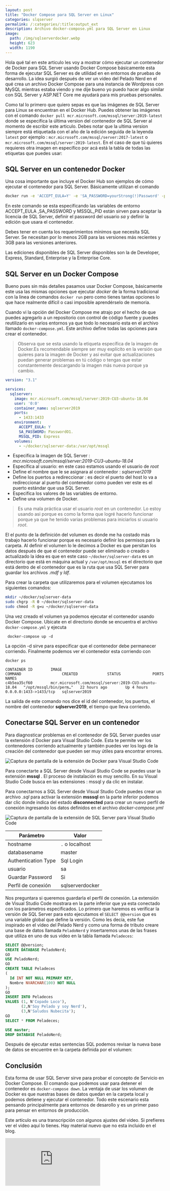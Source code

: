 ```yaml
---
layout: post
title: "Docker Compose para SQL Server en Linux"
categories: slqserver
permalink: /:categories/:title:output_ext
description: Archivo docker-compose.yml para SQL Server en Linux
image:
  path: /img/sqlserverdocker.webp
  height: 623
  width: 1190
---
```


Hola qué tal en este articulo les voy a mostrar cómo ejecutar un contenedor de Docker para SQL Server usando Docker Compose básicamente esta forma de ejecutar SQL Server es de utilidad en en entornos de pruebas de desarrollo. La idea surgió después de ver un vídeo del Pelado Nerd en el qué crea un archivo Docker Compose para una instancia de Wordpress con MySQL mientras estaba viendo y me dije bueno yo puedo hacer algo similar con SQL Server y ASP.NET Core me ayudará para mis pruebas personales.

Como tal lo primero que quiero sepas es que las imágenes de SQL Server para Linux se encuentran en el Docker Hub. Puedes obtener las imágenes con el comando `docker pull mcr.microsoft.com/mssql/server:2019-latest` donde se especifica la última version del contenedor de SQL Server al momento de escribir este articulo. Debes notar que la ultima version siempre está etiquetada con el año de la edición seguida de la leyenda `latest` por ejemplo : `mcr.microsoft.com/mssql/server:2017-latest` o `mcr.microsoft.com/mssql/server:2019-latest`.
En el caso de que tú quieres requieres otra imagen en específico por acá está la tabla de todas las etiquetas que puedes usar:

## SQL Server en un contenedor Docker

Una cosa importante que incluye el Docker Hub son ejemplos de cómo ejecutar el contenedor para SQL Server. Básicamente utilizan el comando

```bash
docker run -e 'ACCEPT_EULA=Y' -e 'SA_PASSWORD=yourStrong(!)Password' -p 1433:1433 -d mcr.microsoft.com/mssql/server:2017-CU8-ubuntu
```

En este comando se esta especificando las variables de entorno ACCEPT_EULA ,SA_PASSWORD y MSSQL_PID están sirven para aceptar la licencia de SQL Server, definir el password del usuario _sa_ y definir la edición que usara el contenedor.

Debes tener en cuenta los requerimientos mínimos que necesita SQL Server. Se necesitan por lo menos 2GB para las versiones más recientes y 3GB para las versiones anteriores.

Las ediciones disponibles de SQL Server disponibles son la de Developer, Express, Standard, Enterprise y la Enterprise Core.
 
## SQL Server en un Docker Compose

Bueno pues sin más detalles pasamos usar Docker Compose, básicamente este usa las mismas opciones que ejecutar _docker_ de la forma tradicional con la linea de comandos `docker run` pero como tienes tantas opciones lo que hace realmente difícil o casi imposible aprendérselo de memoria.

Cuando vi la opción del Docker Compose me atrajo por el hecho de que puedes agregarlo a un repositorio con control de código fuente y puedes reutilizarlo en varios entornos ya que todo lo necesario esta en el archivo llamado `docker-compose.yml`. Este archivo define todas las opciones para crear el contenedor.

> Observa que se esta usando la etiqueta específica de la imagen de Docker.Es recomendable siempre ser muy explícito en la versión que quieres para la imagen de Docker y asi evitar que actualizaciones puedan generar problemas en tú código o tengas que estar constantemente descargando la imagen más nueva porque ya cambio.

```yml
version: "3.1"

services:
  sqlserver:
    image: mcr.microsoft.com/mssql/server:2019-CU3-ubuntu-18.04
    user: '0:0'
    container_name: sqlserver2019
    ports:
      - 1433:1433
    environment:
      ACCEPT_EULA: Y
      SA_PASSWORD: PasswordO1.
      MSSQL_PID: Express
    volumes:
      - ~/docker/sqlserver-data:/var/opt/mssql
```

* Especifica la imagen de SQL Server : _mcr.microsoft.com/mssql/server:2019-CU3-ubuntu-18.04_ 
* Específica al usuario: en este caso estamos usando el usuario de _root_ 
* Define el nombre que le se asignara al contenedor : _sqlserver2019_
* Define los puertos a redireccionar : es decir el puerto del host lo va a redireccionar al puerto del contenedor como pueden ver este es el puerto estándar que usa SQL Server.
* Especifica los valores de las variables de entorno.
* Define una volumen de Docker.

> Es una mala práctica usar el usuario _root_ en un contenedor. Lo estoy usando asi porque es como la forma que logré hacerlo funcionar porque ya que he tenido varias problemas para iniciarlos si usuario _root_. 

El el punto de la definición del volumen es donde me ha costado más trabajo hacerlo funcionar porque es necesario definir los permisos para la carpeta. Al definir el volumen lo le decimos a Docker es que persitan los datos después de que el contenedor puede ser eliminado o creado o actualizado la idea es que en este caso `~/docker/sqlserver-data` es un directorio que está en máquina actual y `/var/opt/mssql` es el directorio que está dentro de el contenedor que es la ruta que usa SQL Server para guardar los archivos *.mdf* y *ldf*.

Para crear la carpeta que utilizaremos para el volumen ejecutamos los siguientes comandos:

```bash
mkdir ~/docker/sqlserver-data
sudo chgrp -R 0 ~/docker/sqlserver-data
sudo chmod -R g=u ~/docker/sqlserver-data
```

Una vez creado el volumen ya podemos ejecutar el contenedor usando Docker Compose. Ubicate en el directorio donde se encuentra el archivo `docker-compose.yml` y ejecuta 

```docker
 docker-compose up -d 
```

La opción -d sirve para especificar que el contenedor debe permanecer corriendo. Finalmente podemos ver el contenedor esta corriendo con 

```
docker ps

CONTAINER ID        IMAGE                                                  COMMAND                  CREATED             STATUS              PORTS                    NAMES
c4b5ea35cf60        mcr.microsoft.com/mssql/server:2019-CU3-ubuntu-18.04   "/opt/mssql/bin/perm…"   22 hours ago        Up 4 hours          0.0.0.0:1433->1433/tcp   sqlserver2019

```

La salida de este comando nos dice el id del contenedor, los puertos, el nombre del contenedor **sqlserver2019**, el tiempo que lleva corriendo.

## Conectarse SQL Server en un contenedor

Para diagnosticar problemas en el contenedor de SQL Server puedes usar la extensión d Docker para Visual Studio Code. Esta te permite ver los contenedores corriendo actualmente y también puedes ver los logs de la creación del contenedor que pueden ser muy útiles para encontrar errores.

<img src="/img/ExtensionDockerVSCode.webp" loading="lazy" alt="Captura de pantalla de la extensión de Docker para Visual Studio Code">

Para conectarte a SQL Server desde Visual Studio Code se puedes usar la extensión **mssql** . El proceso de instalación es muy sencillo. En su Visual Studio Code busca en las extensiones : mssql y da clic en instalar. 

Para conectarnos a SQL Server desde Visual Studio Code puedes crear un archivo *.sql* para activar la extensión **msssql** en la parte inferior podemos dar clic donde indica del estado **disconnected** para crear un nuevo perfil de conexión ingresando los datos definidos en el archivo _docker-compose.yml_

<img src="/img/mssql.webp" loading="lazy" alt="Captura de pantalla de la extensión de SQL Server para Visual Studio Code">

| Parámetro           | Valor            |
| ------------------- | ---------------- |
| hostname            | `.`  o localhost |
| databasename        | master           |
| Authentication Type | Sql Login        |
| usuario             | sa               |
| Guardar Password    | Si               |
| Perfil de conexión  | sqlserverdocker  |

Nos preguntara si queremos guardarla el perfil de conexión. La extensión de Visual Studio Code mostrara en la parte inferior que ya esta conectado con los parámetros especificados. Lo primero que haremos  es verificar la versión de SQL Server para esto ejecutamos el  `SELECT @@version` que es una variable global que define la versión. Como les decía, este fue inspirado en el vídeo del Pelado Nerd y como una forma de tributo creare una base de datos llamada `PeladoNerd` y insertaremos unas de las frases que utiliza en uno de sus vídeo en la tabla llamada `Peladeces`:

```sql
SELECT @@version;
CREATE DATABASE PeladoNerd;
GO
USE PeladoNerd;
GO
CREATE TABLE Peladeces
(
  Id INT NOT NULL PRIMARY KEY,
  Nombre NVARCHAR(100) NOT NULL
);
GO
INSERT INTO Peladeces 
VALUES (1, N'Copado Loco'),
       (2,N'Soy Pelado y soy Nerd'),
       (3,N'Saludos Nubecita');
GO
SELECT * FROM Peladeces;

USE master;
DROP DATABASE PeladoNerd;
```

Después de ejecutar  estas sentencias SQL podemos revisar la nueva base de datos se encuentre en la carpeta definida por el volumen:

## Conclusión

Esta forma de usar SQL Server sirve para probar el concepto de Servicio en Docker Compose. El comando que podemos usar para detener el contenedor es `docker-compose down`. La ventaja de usar los volumen de Docker es que nuestras bases de datos quedan en la carpeta local y podemos detiene y ejecutar el contenedor. Todo este escenario esta pensando principalmente para entornos de desarollo y es un primer paso para pensar en entornos de producción.

Este artículo es una transcripción con algunos ajustes del video. Si prefieres ver el video aquí lo tienes. Hay material nuevo que no esta incluido en el blog.

<div class="video-responsive">
<iframe loading="lazy" src="https://www.youtube.com/embed/j-aBeIY0Js8" frameborder="0" allow="accelerometer; autoplay; encrypted-media; gyroscope; picture-in-picture" allowfullscreen></iframe>
